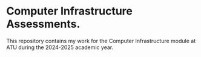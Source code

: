 # Computer Infrastructure Assessments.
This repository contains my work for the Computer Infrastructure module at ATU during the 2024-2025 academic year.
